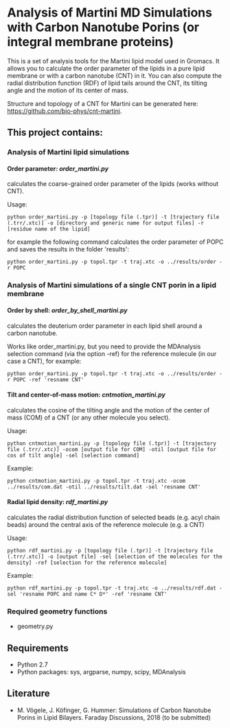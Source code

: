 # Analysis of Martini MD Simulations with Carbon Nanotube Porins (or integral membrane proteins)

This is a set of analysis tools for the Martini lipid model used in Gromacs. It allows you to calculate the order parameter of the lipids in a pure lipid membrane or with a carbon nanotube (CNT) in it. You can also compute the radial distribution function (RDF) of lipid tails around the CNT, its tilting angle and the motion of its center of mass.

Structure and topology of a CNT for Martini can be generated here: https://github.com/bio-phys/cnt-martini.

## This project contains:

### Analysis of Martini lipid simulations

#### **Order parameter**: *order_martini.py* 
 calculates the coarse-grained order parameter of the lipids (works without CNT).
 
 Usage:
 
    python order_martini.py -p [topology file (.tpr)] -t [trajectory file (.trr/.xtc)] -o [directory and generic name for output files] -r [residue name of the lipid]
for example the following command calculates the order parameter of POPC and saves the results in the folder 'results':

    python order_martini.py -p topol.tpr -t traj.xtc -o ../results/order -r POPC



### Analysis of Martini simulations of a single CNT porin in a lipid membrane


#### **Order by shell**: *order_by_shell_martini.py* 
 calculates the deuterium order parameter in each lipid shell around a carbon nanotube.
 
 Works like order_martini.py, but you need to provide the MDAnalysis selection command (via the option -ref) for the reference molecule (in our case a CNT), for example:

    python order_martini.py -p topol.tpr -t traj.xtc -o ../results/order -r POPC -ref 'resname CNT'


#### **Tilt and center-of-mass motion**: *cntmotion_martini.py* 
 calculates the cosine of the tilting angle and the motion of the center of mass (COM) of a CNT (or any other molecule you select).
 
 Usage:
   
    python cntmotion_martini.py -p [topology file (.tpr)] -t [trajectory file (.trr/.xtc)] -ocom [output file for COM] -otil [output file for cos of tilt angle] -sel [selection command]
    
Example:

    python cntmotion_martini.py -p topol.tpr -t traj.xtc -ocom ../results/com.dat -otil ../results/tilt.dat -sel 'resname CNT'


#### **Radial lipid density**: *rdf_martini.py* 
 calculates the radial distribution function of selected beads (e.g. acyl chain beads) around the central axis of the reference molecule (e.g. a CNT)
 
Usage:
   
    python rdf_martini.py -p [topology file (.tpr)] -t [trajectory file (.trr/.xtc)] -o [output file] -sel [selection of the molecules for the density] -ref [selection for the reference molecule]
    
Example:

    python rdf_martini.py -p topol.tpr -t traj.xtc -o ../results/rdf.dat -sel 'resname POPC and name C* D*' -ref 'resname CNT'



### Required geometry functions
 - geometry.py

## Requirements
 - Python 2.7
 - Python packages: sys, argparse, numpy, scipy, MDAnalysis

## Literature
 - M. Vögele, J. Köfinger, G. Hummer: 
Simulations of Carbon Nanotube Porins in Lipid Bilayers.
Faraday Discussions, 2018 (to be submitted)
